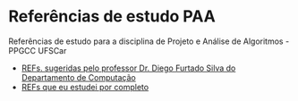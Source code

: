 # Referências de estudo PAA
Referências de estudo para a disciplina de Projeto e Análise de Algoritmos - PPGCC UFSCar 

- [REFs. sugeridas pelo professor Dr. Diego Furtado Silva do Departamento de Computação](sugeridas_professor/README.md)
- [REFs que eu estudei por completo](que_eu_estudei/README.md)

